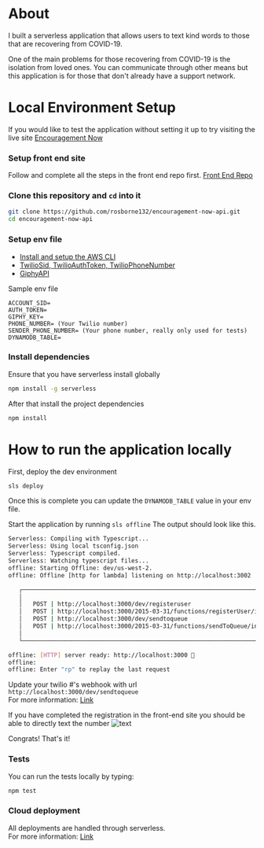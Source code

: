 # About

I built a serverless application that allows users to text kind words to those that are recovering from COVID-19.

One of the main problems for those recovering from COVID-19 is the isolation from loved ones. You can communicate
through other means but this application is for those that don't already have a support network.

# Local Environment Setup

If you would like to test the application without setting it up to try visiting the live site [Encouragement Now](https://encouragementnow.net/)

### Setup front end site

Follow and complete all the steps in the front end repo first.
[Front End Repo](https://github.com/rosborne132/encouragement-now-site)

### Clone this repository and `cd` into it

```bash
git clone https://github.com/rosborne132/encouragement-now-api.git
cd encouragement-now-api
```

### Setup env file

-   [Install and setup the AWS CLI](https://docs.aws.amazon.com/cli/latest/userguide/install-cliv2.html)
-   [TwilioSid, TwilioAuthToken, TwilioPhoneNumber](https://www.twilio.com/docs/usage/tutorials/how-to-use-your-free-trial-account)
-   [GiphyAPI](https://developers.giphy.com/docs/api)

Sample env file

```env
ACCOUNT_SID=
AUTH_TOKEN=
GIPHY_KEY=
PHONE_NUMBER= (Your Twilio number)
SENDER_PHONE_NUMBER= (Your phone number, really only used for tests)
DYNAMODB_TABLE=
```

### Install dependencies

Ensure that you have serverless install globally

```bash
npm install -g serverless
```

After that install the project dependencies

```bash
npm install
```

# How to run the application locally

First, deploy the dev environment

```bash
sls deploy
```

Once this is complete you can update the `DYNAMODB_TABLE` value in your env file.

Start the application by running `sls offline`
The output should look like this.

```bash
Serverless: Compiling with Typescript...
Serverless: Using local tsconfig.json
Serverless: Typescript compiled.
Serverless: Watching typescript files...
offline: Starting Offline: dev/us-west-2.
offline: Offline [http for lambda] listening on http://localhost:3002

   ┌────────────────────────────────────────────────────────────────────────────────┐
   │                                                                                │
   │   POST | http://localhost:3000/dev/registeruser                                │
   │   POST | http://localhost:3000/2015-03-31/functions/registerUser/invocations   │
   │   POST | http://localhost:3000/dev/sendtoqueue                                 │
   │   POST | http://localhost:3000/2015-03-31/functions/sendToQueue/invocations    │
   │                                                                                │
   └────────────────────────────────────────────────────────────────────────────────┘

offline: [HTTP] server ready: http://localhost:3000 🚀
offline:
offline: Enter "rp" to replay the last request
```

Update your twilio #'s webhook with url `http://localhost:3000/dev/sendtoqueue` <br>
For more information: [Link](https://www.twilio.com/docs/sms/tutorials/how-to-receive-and-reply-python-amazon-lambda)

If you have completed the registration in the front-end site you should be able to directly text the number
![text](https://res.cloudinary.com/rosborne/image/upload/v1588207636/encouragement-now/text2.png)

Congrats! That's it!

### Tests

You can run the tests locally by typing:

```bash
npm test
```

### Cloud deployment

All deployments are handled through serverless. <br>
For more information: [Link](https://www.serverless.com/framework/docs/providers/aws/guide/deploying)
